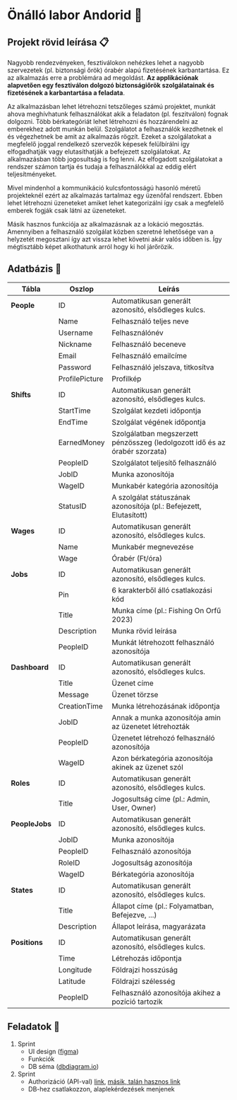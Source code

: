 # Önálló labor Andorid :iphone:

## Projekt rövid leírása :clipboard:

Nagyobb rendezvényeken, fesztiválokon nehézkes lehet a nagyobb szervezetek (pl. biztonsági őrök) órabér alapú fizetésének karbantartása. Ez az alkalmazás erre a problémára ad megoldást. **Az applikációnak alapvetően egy fesztiválon dolgozó biztonságiőrök szolgálatainak és fizetésének a karbantartása a feladata**.

Az alkalmazásban lehet létrehozni tetszőleges számú projektet, munkát ahova meghívhatunk felhasználókat akik a feladaton (pl. feszitválon) fognak dolgozni. Több bérkategóriát lehet létrehozni és hozzárendelni az emberekhez adott munkán belül. Szolgálatot a felhasználók kezdhetnek el és végezhetnek be amit az alkalmazás rögzít. Ezeket a szolgálatokat a megfelelő joggal rendelkező szervezők képesek felülbírálni így elfogadhatják vagy elutasíthatják a befejezett szolgálatokat. Az alkalmazásban több jogosultság is fog lenni. Az elfogadott szolgálatokat a rendszer számon tartja és tudaja a felhasználókkal az eddig elért teljesítményeket.

Mivel mindenhol a kommunikáció kulcsfontosságú hasonló méretű projekteknél ezért az alkalmazás tartalmaz egy üzenőfal rendszert. Ebben lehet létrehozni üzeneteket amiket lehet kategorizálni így csak a megfelelő emberek fogják csak látni az üzeneteket.

Másik hasznos funkciója az alkalmazásnak az a lokáció megosztás. Amennyiben a felhasználó szolgálat közben szeretné lehetősége van a helyzetét megosztani így azt vissza lehet követni akár valós időben is. Így mégtisztább képet alkothatunk arról hogy ki hol járőrözik.

## Adatbázis :floppy_disk:

| Tábla          | Oszlop          | Leírás                                                                      |
| -------------- | --------------- | --------------------------------------------------------------------------- |
| **People**     | ID              | Automatikusan generált azonosító, elsődleges kulcs.                         |
|                | Name            | Felhasználó teljes neve                                                     |
|                | Username        | Felhasználónév                                                              |
|                | Nickname        | Felhasználó beceneve                                                        |
|                | Email           | Felhasználó emailcíme                                                       |
|                | Password        | Felhasználó jelszava, titkosítva                                            |
|                | ProfilePicture  | Profilkép                                                                   |
| **Shifts**     | ID              | Automatikusan generált azonosító, elsődleges kulcs.                         |
|                | StartTime       | Szolgálat kezdeti időpontja                                                 |
|                | EndTime         | Szolgálat végének időpontja                                                 |
|                | EarnedMoney     | Szolgálatban megszerzett pénzösszeg (ledolgozott idő és az órabér szorzata) |
|                | PeopleID        | Szolgálatot teljesítő felhasználó                                           |
|                | JobID           | Munka azonosítója                                                           |
|                | WageID          | Munkabér kategória azonosítója                                              |
|                | StatusID        | A szolgálat státuszának azonosítója (pl.: Befejezett, Elutasított)          |
| **Wages**      | ID              | Automatikusan generált azonosító, elsődleges kulcs.                         |
|                | Name            | Munkabér megnevezése                                                        |
|                | Wage            | Órabér (Ft/óra)                                                             |
| **Jobs**       | ID              | Automatikusan generált azonosító, elsődleges kulcs.                         |
|                | Pin             | 6 karakterből álló csatlakozási kód                                         |
|                | Title           | Munka címe (pl.: Fishing On Orfű 2023)                                      |
|                | Description     | Munka rövid leírása                                                         |
|                | PeopleID        | Munkát létrehozott felhasználó azonosítója                                  |
| **Dashboard**  | ID              | Automatikusan generált azonosító, elsődleges kulcs.                         |
|                | Title           | Üzenet címe                                                                 |
|                | Message         | Üzenet törzse                                                               |
|                | CreationTime    | Munka létrehozásának időpontja                                              |
|                | JobID           | Annak a munka azonosítója amin az üzenetet létrehozták                      |
|                | PeopleID        | Üzenetet létrehozó felhasználó azonosítója                                  |
|                | WageID          | Azon bérkategória azonosítója akinek az üzenet szól                         |
| **Roles**      | ID              | Automatikusan generált azonosító, elsődleges kulcs.                         |
|                | Title           | Jogosultság címe (pl.: Admin, User, Owner)                                  |
| **PeopleJobs** | ID              | Automatikusan generált azonosító, elsődleges kulcs.                         |
|                | JobID           | Munka azonosítója                                                           |
|                | PeopleID        | Felhasználó azonosítója                                                     |
|                | RoleID          | Jogosultság azonosítója                                                     |
|                | WageID          | Bérkategória azonosítója                                                    |
| **States**     | ID              | Automatikusan generált azonosító, elsődleges kulcs.                         |
|                | Title           | Állapot címe (pl.: Folyamatban, Befejezve, ...)                             |
|                | Description     | Állapot leírása, magyarázata                                                |
| **Positions**  | ID              | Automatikusan generált azonosító, elsődleges kulcs.                         |
|                | Time            | Létrehozás időpontja                                                        |
|                | Longitude       | Földrajzi hosszúság                                                         |
|                | Latitude        | Földrajzi szélesség                                                         |
|                | PeopleID        | Felhasználó azonosítója akihez a pozíció tartozik                           |

## Feladatok :bookmark_tabs:
1. Sprint
   - UI design ([figma](https://www.figma.com))
   - Funkciók
   - DB séma ([dbdiagram.io](https://dbdiagram.io/home))
2. Sprint
   - Authorizáció (API-val) [link](https://learn.microsoft.com/en-us/aspnet/core/security/authorization/roles?view=aspnetcore-7.0), [másik, talán hasznos link](https://learn.microsoft.com/en-us/aspnet/web-api/overview/security/authentication-and-authorization-in-aspnet-web-api)
   - DB-hez csatlakozzon, alaplekérdezések menjenek